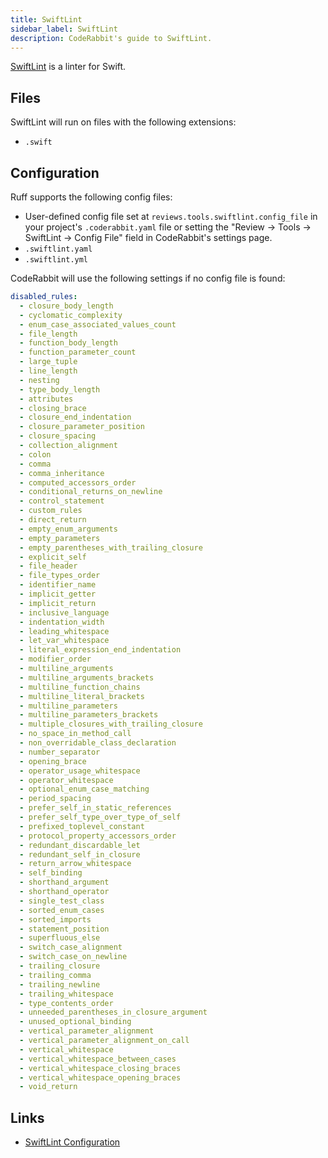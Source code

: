 ```yaml
---
title: SwiftLint
sidebar_label: SwiftLint
description: CodeRabbit's guide to SwiftLint.
---
```


[SwiftLint](https://realm.github.io/SwiftLint/) is a linter for Swift.

## Files

SwiftLint will run on files with the following extensions:

- `.swift`

## Configuration

Ruff supports the following config files:

- User-defined config file set at `reviews.tools.swiftlint.config_file` in your project's `.coderabbit.yaml` file or setting the "Review → Tools → SwiftLint → Config File" field in CodeRabbit's settings page.
- `.swiftlint.yaml`
- `.swiftlint.yml`

CodeRabbit will use the following settings if no config file is found:

```yaml
disabled_rules:
  - closure_body_length
  - cyclomatic_complexity
  - enum_case_associated_values_count
  - file_length
  - function_body_length
  - function_parameter_count
  - large_tuple
  - line_length
  - nesting
  - type_body_length
  - attributes
  - closing_brace
  - closure_end_indentation
  - closure_parameter_position
  - closure_spacing
  - collection_alignment
  - colon
  - comma
  - comma_inheritance
  - computed_accessors_order
  - conditional_returns_on_newline
  - control_statement
  - custom_rules
  - direct_return
  - empty_enum_arguments
  - empty_parameters
  - empty_parentheses_with_trailing_closure
  - explicit_self
  - file_header
  - file_types_order
  - identifier_name
  - implicit_getter
  - implicit_return
  - inclusive_language
  - indentation_width
  - leading_whitespace
  - let_var_whitespace
  - literal_expression_end_indentation
  - modifier_order
  - multiline_arguments
  - multiline_arguments_brackets
  - multiline_function_chains
  - multiline_literal_brackets
  - multiline_parameters
  - multiline_parameters_brackets
  - multiple_closures_with_trailing_closure
  - no_space_in_method_call
  - non_overridable_class_declaration
  - number_separator
  - opening_brace
  - operator_usage_whitespace
  - operator_whitespace
  - optional_enum_case_matching
  - period_spacing
  - prefer_self_in_static_references
  - prefer_self_type_over_type_of_self
  - prefixed_toplevel_constant
  - protocol_property_accessors_order
  - redundant_discardable_let
  - redundant_self_in_closure
  - return_arrow_whitespace
  - self_binding
  - shorthand_argument
  - shorthand_operator
  - single_test_class
  - sorted_enum_cases
  - sorted_imports
  - statement_position
  - superfluous_else
  - switch_case_alignment
  - switch_case_on_newline
  - trailing_closure
  - trailing_comma
  - trailing_newline
  - trailing_whitespace
  - type_contents_order
  - unneeded_parentheses_in_closure_argument
  - unused_optional_binding
  - vertical_parameter_alignment
  - vertical_parameter_alignment_on_call
  - vertical_whitespace
  - vertical_whitespace_between_cases
  - vertical_whitespace_closing_braces
  - vertical_whitespace_opening_braces
  - void_return
```

## Links

- [SwiftLint Configuration](https://github.com/realm/SwiftLint?tab=readme-ov-file#configuration)
